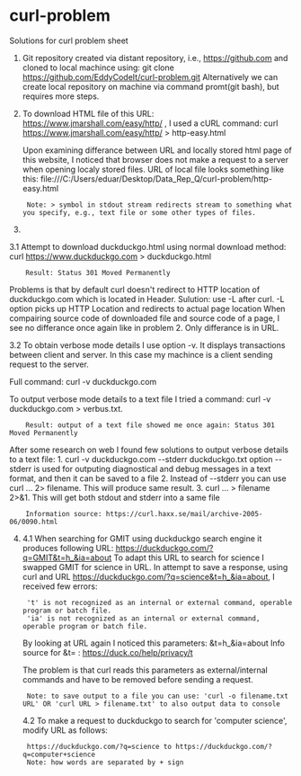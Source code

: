 # curl-problem
Solutions for curl problem sheet

1) Git repository created via distant repository, i.e., https://github.com and cloned to local machince using: git clone https://github.com/EddyCodeIt/curl-problem.git
Alternatively we can create local repository on machine via command promt(git bash), but requires more steps.

2) To download HTML file of this URL: https://www.jmarshall.com/easy/http/ , I used a cURL command: curl https://www.jmarshall.com/easy/http/ > http-easy.html

   Upon examining differance between URL and locally stored html page of this website, I noticed that browser does not make a request to a server when opening localy stored files. URL of local file looks something like this: file:///C:/Users/eduar/Desktop/Data_Rep_Q/curl-problem/http-easy.html
   
        Note: > symbol in stdout stream redirects stream to something what you specify, e.g., text file or some other types of files.

3) 
  3.1 Attempt to download duckduckgo.html using normal download method: curl https://www.duckduckgo.com > duckduckgo.html

        Result: Status 301 Moved Permanently
        
  Problems is that by default curl doesn't redirect to HTTP location of duckduckgo.com which is located in Header.
        Sulution: use -L after curl. -L option picks up HTTP Location and redirects to actual page location
  When compairing source code of downloaded file and source code of a page, I see no differance once again like in problem 2. Only differance is in URL.
  
  3.2 To obtain verbose mode details I use option -v. It displays transactions between client and server. In this case my machince is a client sending request to the server. 

  Full command: curl -v duckduckgo.com
  
  To output verbose mode details to a text file I tried a command: curl -v duckduckgo.com > verbus.txt. 

        Result: output of a text file showed me once again: Status 301 Moved Permanently
  
  After some research on web I found few solutions to output verbose details to a text file:
        1. curl -v duckduckgo.com --stderr duckduckgo.txt 
           option --stderr is used for outputing diagnostical and debug messages in a text format, and then it can be saved to a file
        2. Instead of --stderr you can use curl ...    2> filename. This will produce same result.
        3. curl ... > filename 2>&1. This will get both stdout and stderr into a same file
        
        Information source: https://curl.haxx.se/mail/archive-2005-06/0090.html
        
4) 
   4.1 When searching for GMIT using duckduckgo search engine it produces following URL: https://duckduckgo.com/?q=GMIT&t=h_&ia=about
   To adapt this URL to search for science I swapped GMIT for science in URL.
   In attempt to save a response, using curl and URL https://duckduckgo.com/?q=science&t=h_&ia=about, I received few errors: 

        't' is not recognized as an internal or external command, operable program or batch file.
        'ia' is not recognized as an internal or external command, operable program or batch file.

   By looking at URL again I noticed this parameters: &t=h_&ia=about
   Info source for &t= : https://duck.co/help/privacy/t

   The problem is that curl reads this parameters as external/internal commands and have to be removed before sending a request. 

        Note: to save output to a file you can use: 'curl -o filename.txt URL' OR 'curl URL > filename.txt' to also output data to console

   4.2 To make a request to duckduckgo to search for 'computer science', modify URL as follows: 
        
        https://duckduckgo.com/?q=science to https://duckduckgo.com/?q=computer+science
        Note: how words are separated by + sign

    
